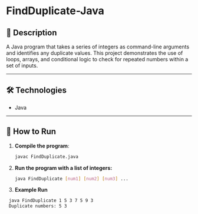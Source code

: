 # FindDuplicate-Java

## 📝 Description  
A Java program that takes a series of integers as command-line arguments and identifies any duplicate values. This project demonstrates the use of loops, arrays, and conditional logic to check for repeated numbers within a set of inputs.

---

## 🛠️ Technologies  
- Java  

---

## 🚀 How to Run  

1. **Compile the program**:  
   ```bash  
   javac FindDuplicate.java

2. **Run the program with a list of integers:**
   ```bash 
   java FindDuplicate [num1] [num2] [num3] ...

4. **Example Run**
  ```bash 
   java FindDuplicate 1 5 3 7 5 9 3
   Duplicate numbers: 5 3
